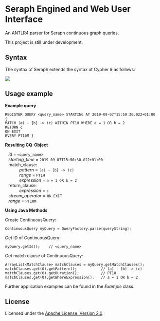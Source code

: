 # Seraph Engined and Web User Interface

An ANTLR4 parser for Seraph continuous graph queries.

This project is still under development.

## Syntax
The syntax of Seraph extends the syntax of Cypher 9 as follows:

![](syntax.png) 

## Usage example
**Example query**
```
REGISTER QUERY <query_name> STARTING AT 2019-09-07T15:50:30.022+01:00 {
MATCH (a) - [b] -> (c) WITHIN PT1H WHERE a = 1 OR b = 2
RETURN c
ON EXIT 
EVERY PT10M }
```

**Resulting CQ-Object**

&ensp; *id* = `<query_name>` \
&ensp; *starting_time* =  `2019-09-07T15:50:30.022+01:00` \
&ensp; match_clause: \
&ensp; &emsp; &emsp; *pattern* = `(a) - [b] -> (c)` \
&ensp; &emsp; &emsp; *range* = `PT1H` \
&ensp; &emsp; &emsp; *expression* = `a = 1 OR b = 2` \
&ensp; return_clause: \
&ensp; &emsp; &emsp; *expression* = `c` \
&ensp; *stream_operator* = `ON EXIT` \
&ensp; *range* = `PT10M`

**Using Java Methods**

Create ContinuousQuery:
``` 
ContinuousQuery myQuery = QueryFactory.parse(queryString);
```
Get ID of ContinuousQuery:
```
myQuery.getId();    // <query_name>
```
Get match clause of ContinuousQuery:
```
ArrayList<MatchClause> matchClauses = myQuery.getMatchClauses();
matchClauses.get(0).getPattern();           // (a) - [b] -> (c)
matchClauses.get(0).getDuration();          // PT1H
matchClauses.get(0).getWhereExpression();   // a = 1 OR b = 2
```

Further application examples can be found in the _Example_ class.


## License

Licensed under the [Apache License, Version 2.0](https://www.apache.org/licenses/LICENSE-2.0).
